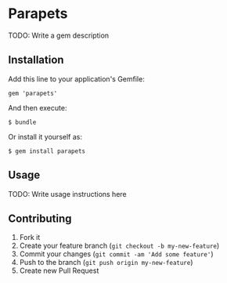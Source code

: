 # Parapets

TODO: Write a gem description

## Installation

Add this line to your application's Gemfile:

    gem 'parapets'

And then execute:

    $ bundle

Or install it yourself as:

    $ gem install parapets

## Usage

TODO: Write usage instructions here

## Contributing

1. Fork it
2. Create your feature branch (`git checkout -b my-new-feature`)
3. Commit your changes (`git commit -am 'Add some feature'`)
4. Push to the branch (`git push origin my-new-feature`)
5. Create new Pull Request
